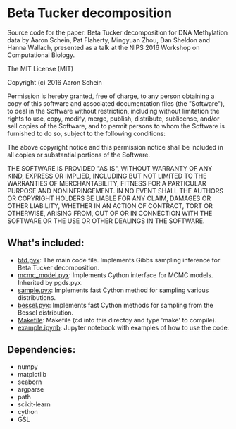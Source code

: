 # Beta Tucker decomposition
Source code for the paper: Beta Tucker decomposition for DNA Methylation data by Aaron Schein, Pat Flaherty, Mingyuan Zhou, Dan Sheldon and Hanna Wallach, presented as a talk at the NIPS 2016 Workshop on Computational Biology.

The MIT License (MIT)

Copyright (c) 2016 Aaron Schein

Permission is hereby granted, free of charge, to any person obtaining a copy
of this software and associated documentation files (the "Software"), to deal
in the Software without restriction, including without limitation the rights
to use, copy, modify, merge, publish, distribute, sublicense, and/or sell
copies of the Software, and to permit persons to whom the Software is
furnished to do so, subject to the following conditions:

The above copyright notice and this permission notice shall be included in all
copies or substantial portions of the Software.

THE SOFTWARE IS PROVIDED "AS IS", WITHOUT WARRANTY OF ANY KIND, EXPRESS OR
IMPLIED, INCLUDING BUT NOT LIMITED TO THE WARRANTIES OF MERCHANTABILITY,
FITNESS FOR A PARTICULAR PURPOSE AND NONINFRINGEMENT. IN NO EVENT SHALL THE
AUTHORS OR COPYRIGHT HOLDERS BE LIABLE FOR ANY CLAIM, DAMAGES OR OTHER
LIABILITY, WHETHER IN AN ACTION OF CONTRACT, TORT OR OTHERWISE, ARISING FROM,
OUT OF OR IN CONNECTION WITH THE SOFTWARE OR THE USE OR OTHER DEALINGS IN THE
SOFTWARE.

## What's included:
* [btd.pyx](https://github.com/aschein/beta_tucker/blob/master/src/btd.pyx): The main code file.  Implements Gibbs sampling inference for Beta Tucker decomposition.
* [mcmc_model.pyx](https://github.com/aschein/beta_tucker/blob/master/src/mcmc_model.pyx): Implements Cython interface for MCMC models.  Inherited by pgds.pyx.
* [sample.pyx](https://github.com/aschein/beta_tucker/blob/master/src/sample.pyx): Implements fast Cython method for sampling various distributions.
* [bessel.pyx](https://github.com/aschein/beta_tucker/blob/master/src/bessel.pyx): Implements fast Cython methods for sampling from the Bessel distribution.
* [Makefile](https://github.com/aschein/beta_tucker/blob/master/src/Makefile): Makefile (cd into this directoy and type 'make' to compile).
* [example.ipynb](https://github.com/aschein/beta_tucker/blob/master/src/example.ipynb): Jupyter notebook with examples of how to use the code.

## Dependencies:
* numpy
* matplotlib
* seaborn
* argparse
* path
* scikit-learn
* cython
* GSL

